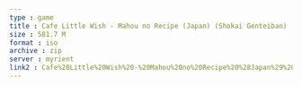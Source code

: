 ```yaml
---
type : game
title : Cafe Little Wish - Mahou no Recipe (Japan) (Shokai Genteiban)
size : 581.7 M
format : iso
archive : zip
server : myrient
link2 : Cafe%20Little%20Wish%20-%20Mahou%20no%20Recipe%20%28Japan%29%20%28Shokai%20Genteiban%29
---
```


